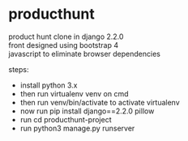 # producthunt


product hunt clone in django 2.2.0 <br>
front designed using bootstrap 4 <br>
javascript to eliminate browser dependencies <br>

steps:<br>

* install python 3.x <br>
* then run virtualenv venv on cmd <br>
* then run venv/bin/activate to activate virtualenv <br>
* now run pip install django==2.2.0 pillow <br>
* run cd producthunt-project <br>
* run python3 manage.py runserver <br>
